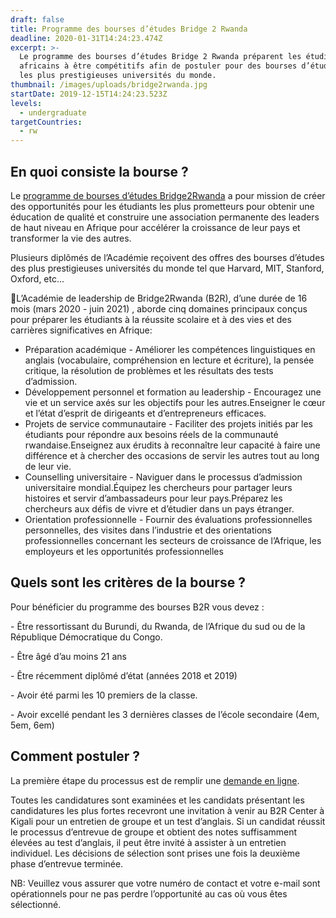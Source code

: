 ```yaml
---
draft: false
title: Programme des bourses d’études Bridge 2 Rwanda
deadline: 2020-01-31T14:24:23.474Z
excerpt: >-
  Le programme des bourses d’études Bridge 2 Rwanda préparent les étudiants
  africains à être compétitifs afin de postuler pour des bourses d’études dans
  les plus prestigieuses universités du monde. 
thumbnail: /images/uploads/bridge2rwanda.jpg
startDate: 2019-12-15T14:24:23.523Z
levels:
  - undergraduate
targetCountries:
  - rw
---
```

## En quoi consiste la bourse ?

Le <a href="https://www.bridge2rwanda.org/scholars/#scholarships" target="_blank" rel="noopener noreferrer">programme de bourses d’études Bridge2Rwanda</a> a pour mission de créer des opportunités pour les étudiants les plus prometteurs pour obtenir une éducation de qualité et construire une association permanente des leaders de haut niveau en Afrique pour accélérer la croissance de leur pays et transformer la vie des autres.

Plusieurs diplômés de l’Académie reçoivent des offres des bourses d’études des plus prestigieuses universités du monde tel que Harvard, MIT, Stanford, Oxford, etc…

L’Académie de leadership de Bridge2Rwanda (B2R), d’une durée de 16 mois (mars 2020 - juin 2021)  , aborde cinq domaines principaux conçus pour préparer les étudiants à la réussite scolaire et à des vies et des carrières significatives en Afrique:

* Préparation académique - Améliorer les compétences linguistiques en anglais (vocabulaire, compréhension en lecture et écriture), la pensée critique, la résolution de problèmes et les résultats des tests d’admission.
* Développement personnel et formation au leadership - Encouragez une vie et un service axés sur les objectifs pour les autres.Enseigner le cœur et l’état d’esprit de dirigeants et d’entrepreneurs efficaces.
* Projets de service communautaire - Faciliter des projets initiés par les étudiants pour répondre aux besoins réels de la communauté rwandaise.Enseignez aux érudits à reconnaître leur capacité à faire une différence et à chercher des occasions de servir les autres tout au long de leur vie.
* Counselling universitaire - Naviguer dans le processus d’admission universitaire mondial.Équipez les chercheurs pour partager leurs histoires et servir d’ambassadeurs pour leur pays.Préparez les chercheurs aux défis de vivre et d’étudier dans un pays étranger.
* Orientation professionnelle - Fournir des évaluations professionnelles personnelles, des visites dans l’industrie et des orientations professionnelles concernant les secteurs de croissance de l’Afrique, les employeurs et les opportunités professionnelles

## Quels sont les critères de la bourse ?

Pour bénéficier du programme des bourses B2R vous devez :

\- Être ressortissant du Burundi, du Rwanda, de l’Afrique du sud ou de la République Démocratique du Congo.

\- Être âgé d’au moins 21 ans

\- Être récemment diplômé d’état (années 2018 et 2019)

\- Avoir été parmi les 10 premiers de la classe.

\- Avoir excellé pendant les 3 dernières classes de l’école secondaire (4em, 5em, 6em)

## Comment postuler ?

La première étape du processus est de remplir une <a href="https://www.bridge2rwanda.org/apply/international-application-burundian-and-congolese-students/https://www.bridge2rwanda.org/apply/international-application-burundian-and-congolese-students/" target="_blank" rel="noopener noreferrer">demande en ligne</a>.

Toutes les candidatures sont examinées et les candidats présentant les candidatures les plus fortes recevront une invitation à venir au B2R Center à Kigali pour un entretien de groupe et un test d’anglais. Si un candidat réussit le processus d’entrevue de groupe et obtient des notes suffisamment élevées au test d’anglais, il peut être invité à assister à un entretien individuel. Les décisions de sélection sont prises une fois la deuxième phase d’entrevue terminée.

NB: Veuillez vous assurer que votre numéro de contact et votre e-mail sont opérationnels pour ne pas perdre l’opportunité au cas où vous êtes sélectionné.
